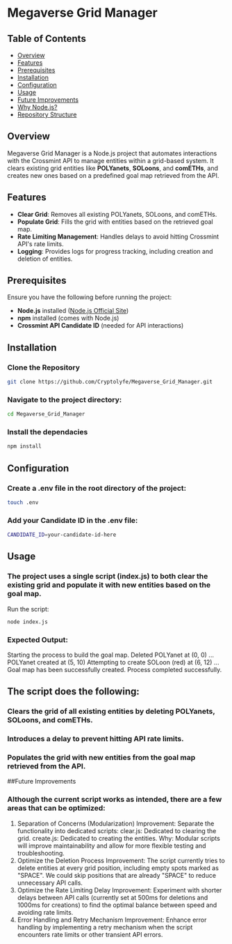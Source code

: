 # Megaverse Grid Manager

## Table of Contents
- [Overview](#overview)
- [Features](#features)
- [Prerequisites](#prerequisites)
- [Installation](#installation)
- [Configuration](#configuration)
- [Usage](#usage)
- [Future Improvements](#future-improvements)
- [Why Node.js?](#why-nodejs)
- [Repository Structure](#repository-structure)

## Overview
Megaverse Grid Manager is a Node.js project that automates interactions with the Crossmint API to manage entities within a grid-based system. It clears existing grid entities like **POLYanets**, **SOLoons**, and **comETHs**, and creates new ones based on a predefined goal map retrieved from the API.

## Features
- **Clear Grid**: Removes all existing POLYanets, SOLoons, and comETHs.
- **Populate Grid**: Fills the grid with entities based on the retrieved goal map.
- **Rate Limiting Management**: Handles delays to avoid hitting Crossmint API's rate limits.
- **Logging**: Provides logs for progress tracking, including creation and deletion of entities.

## Prerequisites
Ensure you have the following before running the project:
- **Node.js** installed ([Node.js Official Site](https://nodejs.org))
- **npm** installed (comes with Node.js)
- **Crossmint API Candidate ID** (needed for API interactions)

## Installation

### Clone the Repository


```bash
git clone https://github.com/Cryptolyfe/Megaverse_Grid_Manager.git
```
### Navigate to the project directory:

```bash
cd Megaverse_Grid_Manager
```
### Install the dependacies

```bash
npm install
```
## Configuration
### Create a .env file in the root directory of the project:

```bash
touch .env
```
### Add your Candidate ID in the .env file:

```bash
CANDIDATE_ID=your-candidate-id-here
```
## Usage
### The project uses a single script (index.js) to both clear the existing grid and populate it with new entities based on the goal map.

Run the script:

```bash
node index.js
```
### Expected Output:
Starting the process to build the goal map.
Deleted POLYanet at (0, 0)
...
POLYanet created at (5, 10)
Attempting to create SOLoon (red) at (6, 12)
...
Goal map has been successfully created.
Process completed successfully.


## The script does the following:
### Clears the grid of all existing entities by deleting POLYanets, SOLoons, and comETHs.
### Introduces a delay to prevent hitting API rate limits.
### Populates the grid with new entities from the goal map retrieved from the API.

##Future Improvements
### Although the current script works as intended, there are a few areas that can be optimized:

1. Separation of Concerns (Modularization)
Improvement: Separate the functionality into dedicated scripts:
clear.js: Dedicated to clearing the grid.
create.js: Dedicated to creating the entities.
Why: Modular scripts will improve maintainability and allow for more flexible testing and troubleshooting.
2. Optimize the Deletion Process
Improvement: The script currently tries to delete entities at every grid position, including empty spots marked as "SPACE". We could skip positions that are already "SPACE" to reduce unnecessary API calls.
3. Optimize the Rate Limiting Delay
Improvement: Experiment with shorter delays between API calls (currently set at 500ms for deletions and 1000ms for creations) to find the optimal balance between speed and avoiding rate limits.
4. Error Handling and Retry Mechanism
Improvement: Enhance error handling by implementing a retry mechanism when the script encounters rate limits or other transient API errors.
